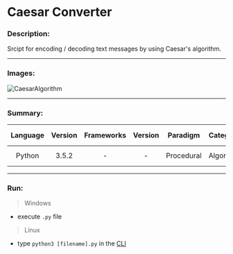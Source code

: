 # Caesar Converter

### Description:

Srcipt for encoding / decoding text messages by using Caesar's algorithm.

---
### Images:

![CaesarAlgorithm](https://github.com/Thomas-M-Krystyan/Caesar_Converter/blob/master/Caesar_Converter%20-%20FlowChart.png)

---
### Summary:

|  Language  | Version | Frameworks | Version |  Paradigm  |  Category  |      Level       | Group project | Code freeze |
|:----------:|:-------:|:----------:|:-------:|:----------:|:----------:|:----------------:|:-------------:|:-----------:|
|   Python   |  3.5.2  |     -      |    -    | Procedural | Algorithm  | Pre-Intermediate |       -       |  27.11.2016 |

---
### Run:

>Windows
- execute `.py` file

>Linux
- type `python3 [filename].py` in the [CLI](https://en.wikipedia.org/wiki/Command-line_interface)
